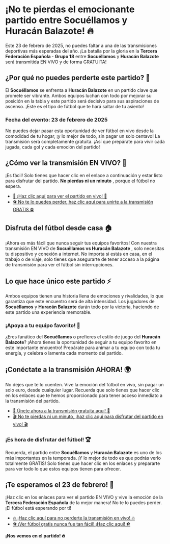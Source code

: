 # ¡No te pierdas el emocionante partido entre Socuéllamos y Huracán Balazote! 🔥

Este 23 de febrero de 2025, no puedes faltar a una de las transmisiones deportivas más esperadas del año. ¡La batalla por la gloria en la **Tercera Federación Española - Grupo 18** entre **Socuéllamos** y **Huracán Balazote** será transmitida EN VIVO y de forma GRATUITA!

## ¿Por qué no puedes perderte este partido? 🤔

El **Socuéllamos** se enfrenta a **Huracán Balazote** en un partido clave que promete ser vibrante. Ambos equipos luchan con todo por mejorar su posición en la tabla y este partido será decisivo para sus aspiraciones de ascenso. ¡Este es el tipo de fútbol que te hará saltar de tu asiento!

### Fecha del evento: 23 de febrero de 2025

No puedes dejar pasar esta oportunidad de ver fútbol en vivo desde la comodidad de tu hogar, ¡y lo mejor de todo, sin pagar un solo centavo! La transmisión será completamente gratuita. ¡Así que prepárate para vivir cada jugada, cada gol y cada emoción del partido!

## ¿Cómo ver la transmisión EN VIVO? 🎥

¡Es fácil! Solo tienes que hacer clic en el enlace a continuación y estar listo para disfrutar del partido. **No pierdas ni un minuto** , porque el fútbol no espera.

- [🔴 ¡Haz clic aquí para ver el partido en vivo! 🔴](https://tinyurl.com/livestreamfreeo?st=Socu%C3%A9llamos+vs+Hurac%C3%A1n+Balazote&si=gh)
- [⚽️ No te lo puedes perder, haz clic aquí para unirte a la transmisión GRATIS ⚽️](https://tinyurl.com/livestreamfreeo?st=Socu%C3%A9llamos+vs+Hurac%C3%A1n+Balazote&si=gh)

## Disfruta del fútbol desde casa 🏠

¡Ahora es más fácil que nunca seguir tus equipos favoritos! Con nuestra transmisión EN VIVO de **Socuéllamos vs Huracán Balazote** , solo necesitas tu dispositivo y conexión a internet. No importa si estás en casa, en el trabajo o de viaje, solo tienes que asegurarte de tener acceso a la página de transmisión para ver el fútbol sin interrupciones.

## Lo que hace único este partido ⚡

Ambos equipos tienen una historia llena de emociones y rivalidades, lo que garantiza que este encuentro será de alta intensidad. Los jugadores de **Socuéllamos** y **Huracán Balazote** darán todo por la victoria, haciendo de este partido una experiencia memorable.

### ¡Apoya a tu equipo favorito! 💪

¿Eres fanático del **Socuéllamos** o prefieres el estilo de juego del **Huracán Balazote**? ¡Ahora tienes la oportunidad de seguir a tu equipo favorito en este importante encuentro! Prepárate para animar a tu equipo con toda tu energía, y celebra o lamenta cada momento del partido.

## ¡Conéctate a la transmisión AHORA! 🌍

No dejes que te lo cuenten. Vive la emoción del fútbol en vivo, sin pagar un solo euro, desde cualquier lugar. Recuerda que solo tienes que hacer clic en los enlaces que te hemos proporcionado para tener acceso inmediato a la transmisión del partido.

- [🌟 Únete ahora a la transmisión gratuita aquí! 🌟](https://tinyurl.com/livestreamfreeo?st=Socu%C3%A9llamos+vs+Hurac%C3%A1n+Balazote&si=gh)
- [🎬 No te pierdas ni un minuto, ¡haz clic aquí para disfrutar del partido en vivo! 🎬](https://tinyurl.com/livestreamfreeo?st=Socu%C3%A9llamos+vs+Hurac%C3%A1n+Balazote&si=gh)

### ¡Es hora de disfrutar del fútbol! 🏆

Recuerda, el partido entre **Socuéllamos** y **Huracán Balazote** es uno de los más importantes en la temporada. ¡Y lo mejor de todo es que podrás verlo totalmente GRATIS! Solo tienes que hacer clic en los enlaces y prepararte para ver todo lo que estos equipos tienen para ofrecer.

## ¡Te esperamos el 23 de febrero! 🎉

¡Haz clic en los enlaces para ver el partido EN VIVO y vive la emoción de la **Tercera Federación Española** de la mejor manera! No te lo puedes perder. ¡El fútbol está esperando por ti!

- [🔥 ¡Haz clic aquí para no perderte la transmisión en vivo! 🔥](https://tinyurl.com/livestreamfreeo?st=Socu%C3%A9llamos+vs+Hurac%C3%A1n+Balazote&si=gh)
- [⚽️ ¡Ver fútbol gratis nunca fue tan fácil! ¡Haz clic aquí! ⚽️](https://tinyurl.com/livestreamfreeo?st=Socu%C3%A9llamos+vs+Hurac%C3%A1n+Balazote&si=gh)

**¡Nos vemos en el partido! 🔥**
